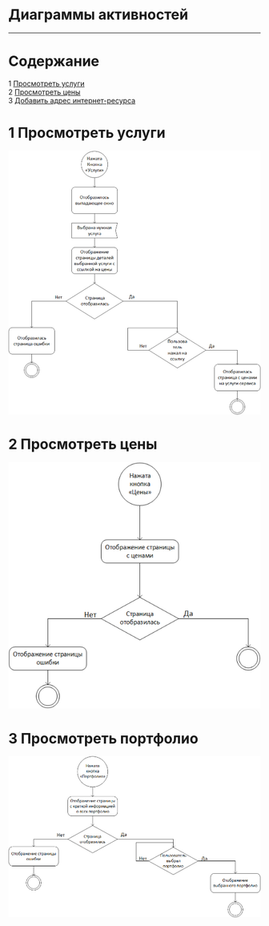 # Диаграммы активностей
---

# Содержание
1 [Просмотреть услуги](#check_service)  
2 [Просмотреть цены](#check_prices)  
3 [Добавить адрес интернет-ресурса](#check_portfolio)

<a name="check_service"/>

# 1 Просмотреть услуги
![check_service](../../../pictures/diagrams/serviceActivity.png)

<a name="check_prices"/>

# 2 Просмотреть цены
![check_prices](../../../pictures/diagrams/priceActivity.png)

<a name="check_portfolio"/>

# 3 Просмотреть портфолио
![check_portfolio](../../../pictures/diagrams/portfolioActivity.png)

